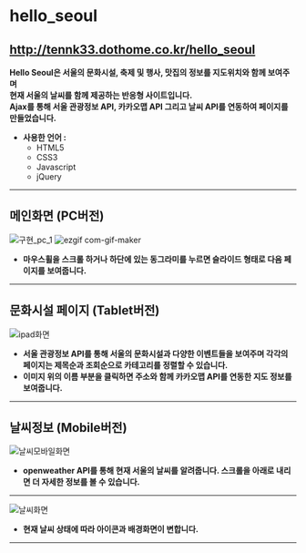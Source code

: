 # hello_seoul

## http://tennk33.dothome.co.kr/hello_seoul   
**Hello Seoul은 서울의 문화시설, 축제 및 행사, 맛집의 정보를 지도위치와 함께 보여주며    
현재 서울의 날씨를 함께 제공하는 반응형 사이트입니다.**   
**Ajax를 통해 서울 관광정보 API, 카카오맵 API 그리고 날씨 API를 연동하여 페이지를 만들었습니다.**

* **사용한 언어 :**
  * HTML5
  * CSS3
  * Javascript
  * jQuery

--------------
## 메인화면 (PC버전)
![구현_pc_1](https://user-images.githubusercontent.com/84768543/127603972-64dfaf43-139a-4ad0-80cb-c52e5ee38da0.jpg)
![ezgif com-gif-maker](https://user-images.githubusercontent.com/84768543/127608147-1b7bfd38-fde3-4634-a24c-fa27a11d18e6.gif)
* **마우스휠을 스크롤 하거나 하단에 있는 동그라미를 누르면 슬라이드 형태로 다음 페이지를 보여줍니다.**
--------------   
## 문화시설 페이지 (Tablet버전)
![ipad화면](https://user-images.githubusercontent.com/84768543/127605741-77e52f91-8cb9-439d-9e25-f4e13c182ec7.jpg)   
* **서울 관광정보 API를 통해 서울의 문화시설과 다양한 이벤트들을 보여주며 각각의 페이지는 제목순과 조회순으로 카테고리를 정렬할 수 있습니다.**  
* **이미지 위의 이름 부분을 클릭하면 주소와 함께 카카오맵 API를 연동한 지도 정보를 보여줍니다.**
--------------      
## 날씨정보 (Mobile버전)
![날씨모바일화면](https://user-images.githubusercontent.com/84768543/127606666-7ecb5046-b0b0-471b-ad95-0170ba6f724a.jpg)   
* **openweather API를 통해 현재 서울의 날씨를 알려줍니다. 스크롤을 아래로 내리면 더 자세한 정보를 볼 수 있습니다.**
--------------   
![날씨화면](https://user-images.githubusercontent.com/84768543/127606668-9d469c2f-a8a2-4acc-b363-4f67f273e014.jpg)   
* **현재 날씨 상태에 따라 아이콘과 배경화면이 변합니다.**
--------------   
